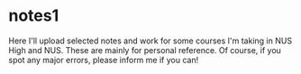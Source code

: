 # notes1
Here I'll upload selected notes and work for some courses I'm taking in NUS High and NUS. These are mainly for personal reference. Of course, if you spot any major errors, please inform me if you can!
